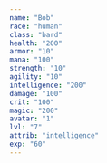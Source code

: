 ```yaml
---
name: "Bob"
race: "human"
class: "bard"
health: "200"
armor: "10"
mana: "100"
strength: "10"
agility: "10"
intelligence: "200"
damage: "100"
crit: "100"
magic: "200"
avatar: "1"
lvl: "7"
attrib: "intelligence"
exp: "60"
---
```

